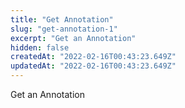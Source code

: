 ```yaml
---
title: "Get Annotation"
slug: "get-annotation-1"
excerpt: "Get an Annotation"
hidden: false
createdAt: "2022-02-16T00:43:23.649Z"
updatedAt: "2022-02-16T00:43:23.649Z"
---
```

Get an Annotation